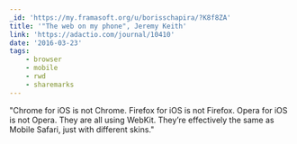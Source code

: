```yaml
---
_id: 'https://my.framasoft.org/u/borisschapira/?K8f8ZA'
title: '"The web on my phone", Jeremy Keith'
link: 'https://adactio.com/journal/10410'
date: '2016-03-23'
tags:
    - browser
    - mobile
    - rwd
    - sharemarks
---
```


<div class="markdown"><p>&quot;Chrome for iOS is not Chrome. Firefox for iOS is not Firefox. Opera for iOS is not Opera. They are all using WebKit. They’re effectively the same as Mobile Safari, just with different skins.&quot;
</p></div>
